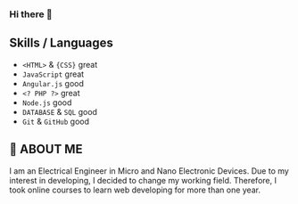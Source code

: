 ### Hi there 👋

<!--
**alinematollahi/alinematollahi** is a ✨ _special_ ✨ repository because its `README.md` (this file) appears on your GitHub profile.

Here are some ideas to get you started:

- 🔭 I’m currently working on ...
- 🌱 I’m currently learning ...
- 👯 I’m looking to collaborate on ...
- 🤔 I’m looking for help with ...
- 💬 Ask me about ...
- 📫 How to reach me: ...
- 😄 Pronouns: ...
- ⚡ Fun fact: ...
-->
## Skills / Languages
 - `<HTML>` & `{CSS}` great
 - `JavaScript` great
 - `Angular.js` good
 - `<? PHP ?>` great
 - `Node.js` good
 - `DATABASE` & `SQL` good
 - `Git` & `GitHub` good
 
 ## 🤔 ABOUT ME
 I am an Electrical Engineer in Micro and Nano Electronic Devices.
 Due to my interest in developing, I decided to change my working field.
 Therefore, I took online courses to learn web developing for more than one year.

